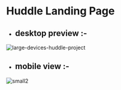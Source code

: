 # Huddle Landing Page


- ## desktop preview :- 

 ![large-devices-huddle-project](https://github.com/mountblue-assignment/huddle-project/assets/90507983/079f0fac-3719-41b0-82ac-783781115b50)


- ## mobile view :-  

![small2](https://github.com/mountblue-assignment/huddle-project/assets/90507983/afb8f5df-0a0a-4ce6-a9f3-bfa717cdcf5e)


